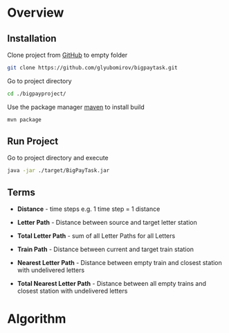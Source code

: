 # Overview

## Installation
Clone project from [GitHub](https://github.com/glyubomirov/bigpaytask/) to empty folder

```bash
git clone https://github.com/glyubomirov/bigpaytask.git
```

Go to project directory

```bash
cd ./bigpayproject/
```

Use the package manager [maven](https://maven.apache.org/) to install build

```bash
mvn package
```

## Run Project
Go to project directory and execute

```bash
java -jar ./target/BigPayTask.jar
```

## Terms

* **Distance** - time steps e.g. 1 time step = 1 distance

* **Letter Path** - Distance between source and target letter station

* **Total Letter Path** - sum of all Letter Paths for all Letters

* **Train Path** - Distance between current and target train station

* **Nearest Letter Path** - Distance between empty train and closest station with undelivered letters

* **Total Nearest Letter Path** - Distance between all empty trains and closest station with undelivered letters

# Algorithm

